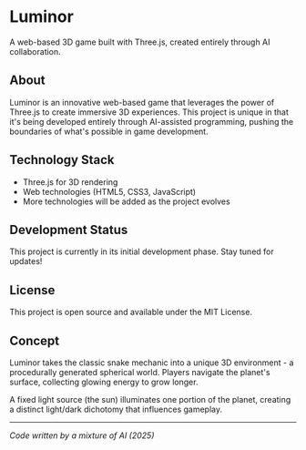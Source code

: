 # Luminor

A web-based 3D game built with Three.js, created entirely through AI collaboration.

## About

Luminor is an innovative web-based game that leverages the power of Three.js to create immersive 3D experiences. This project is unique in that it's being developed entirely through AI-assisted programming, pushing the boundaries of what's possible in game development.

## Technology Stack

- Three.js for 3D rendering
- Web technologies (HTML5, CSS3, JavaScript)
- More technologies will be added as the project evolves

## Development Status

This project is currently in its initial development phase. Stay tuned for updates!

## License

This project is open source and available under the MIT License.

## Concept

Luminor takes the classic snake mechanic into a unique 3D environment - a procedurally generated spherical world. Players navigate the planet's surface, collecting glowing energy to grow longer.

A fixed light source (the sun) illuminates one portion of the planet, creating a distinct light/dark dichotomy that influences gameplay.

---

*Code written by a mixture of AI (2025)* 